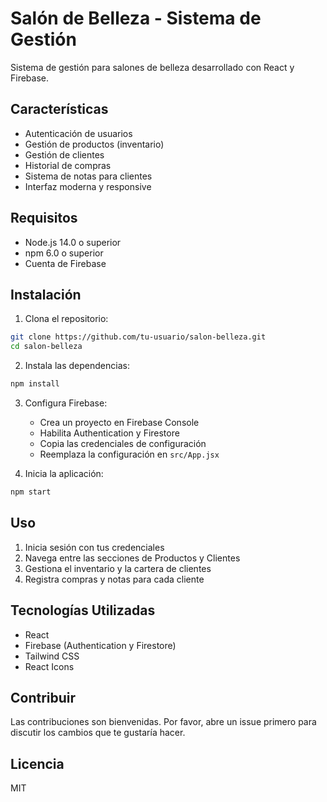 # Salón de Belleza - Sistema de Gestión

Sistema de gestión para salones de belleza desarrollado con React y Firebase.

## Características

- Autenticación de usuarios
- Gestión de productos (inventario)
- Gestión de clientes
- Historial de compras
- Sistema de notas para clientes
- Interfaz moderna y responsive

## Requisitos

- Node.js 14.0 o superior
- npm 6.0 o superior
- Cuenta de Firebase

## Instalación

1. Clona el repositorio:
```bash
git clone https://github.com/tu-usuario/salon-belleza.git
cd salon-belleza
```

2. Instala las dependencias:
```bash
npm install
```

3. Configura Firebase:
   - Crea un proyecto en Firebase Console
   - Habilita Authentication y Firestore
   - Copia las credenciales de configuración
   - Reemplaza la configuración en `src/App.jsx`

4. Inicia la aplicación:
```bash
npm start
```

## Uso

1. Inicia sesión con tus credenciales
2. Navega entre las secciones de Productos y Clientes
3. Gestiona el inventario y la cartera de clientes
4. Registra compras y notas para cada cliente

## Tecnologías Utilizadas

- React
- Firebase (Authentication y Firestore)
- Tailwind CSS
- React Icons

## Contribuir

Las contribuciones son bienvenidas. Por favor, abre un issue primero para discutir los cambios que te gustaría hacer.

## Licencia

MIT 